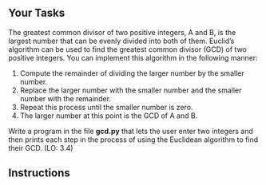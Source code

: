 ## Your Tasks

The greatest common divisor of two positive integers, A and B, is the largest number that can be evenly divided into both of them. Euclid’s algorithm can be used to find the greatest common divisor (GCD) of two positive integers. You can implement this algorithm in the following manner:

1.  Compute the remainder of dividing the larger number by the smaller number.
1.  Replace the larger number with the smaller number and the smaller number with the remainder.
1.  Repeat this process until the smaller number is zero.
1.  The larger number at this point is the GCD of A and B.

Write a program in the file **gcd.py** that lets the user enter two integers and then prints each step in the process of using the Euclidean algorithm to find their GCD. (LO: 3.4)

## Instructions
